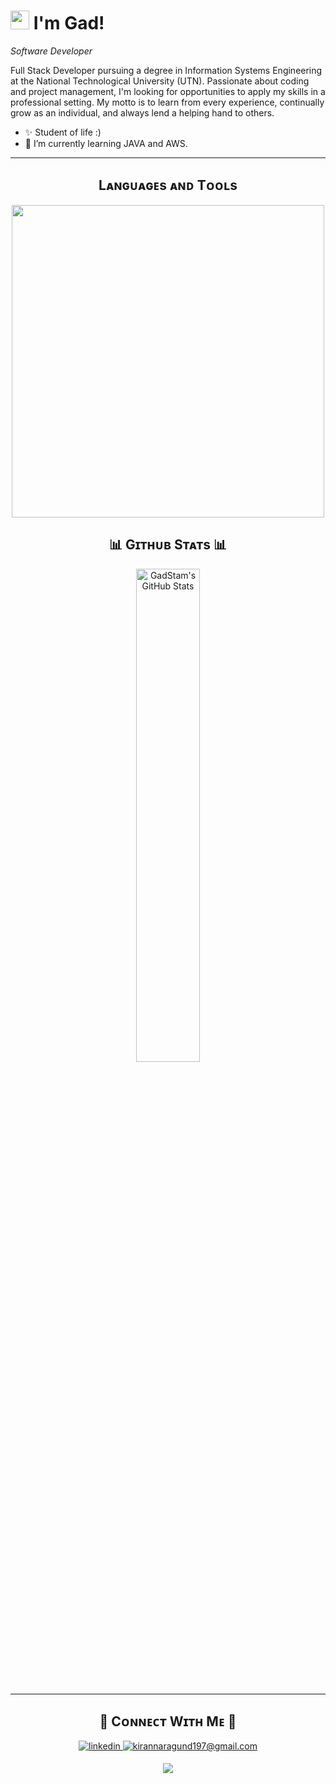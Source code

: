 <!--Banner-->


<!--Night Owl image-->


<!--Header Name-->
# <img src="https://emojis.slackmojis.com/emojis/images/1531849430/4246/blob-sunglasses.gif?1531849430" width="30"/> I'm Gad! 
*Software Developer*
<br /> 

<!--Start Intro-->               
<p align="left">Full Stack Developer pursuing a degree in Information Systems Engineering at the National Technological University (UTN). Passionate about coding and project management, I'm looking for opportunities to apply my skills in a professional setting. My motto is to learn from every experience, continually grow as an individual, and always lend a helping hand to others.</p>

- ✨ Student of life :)
- 🌱 I’m currently learning JAVA and AWS.
  
<!--End Intro-->
---


<!--Languages and Tools Section-->       
<h2 align="center">Lᴀɴɢᴜᴀɢᴇs ᴀɴᴅ Tᴏᴏʟs</h2> 
<p align="center">
<img width="500px"  src="https://skillicons.dev/icons?i=java,js,html,css,react,nodejs,postgres,git,vscode,docker,postman,go,next,c#&perline=10"  />
</p>



<!--Github stats Table--> 
<h2 align="center">📊 Gɪᴛʜᴜʙ Sᴛᴀᴛs 📊</h2>

  <p align="center">
  <img width="45%" src="https://github-readme-stats.vercel.app/api/top-langs/?username=GadStam&theme=github_dark&show_icons=true&hide_border=false&layout=compact" alt="GadStam's GitHub Stats" />
  </p>
<br />



---
<!--ENDS_HERE_QUOTE_CARD-->


<!--Contact Section--> 

<h2 align="center">🤝 Cᴏɴɴᴇᴄᴛ Wɪᴛʜ Mᴇ 🤝 </h2>
<div align="center">
 <a href="https://www.linkedin.com/in/gad-stamati-9007b0234/" target="_blank">
<img src=https://img.shields.io/badge/linkedin-%231E77B5.svg?&style=for-the-badge&logo=linkedin&logoColor=white alt=linkedin style="margin-bottom: 5px;" />
</a>
  
<a href="mailto:gadstam71@gmail.com" target="_blank">
<img src="https://img.shields.io/badge/Gmail-D14836?style=for-the-badge&logo=gmail&logoColor=white" alt=kirannaragund197@gmail.com mail style="margin-bottom: 5px;" />
</a>
</div>

<!--Footer--> 
<p align="center">
  <img src="https://capsule-render.vercel.app/api?type=waving&color=gradient&height=65&section=footer"/>
</p>
